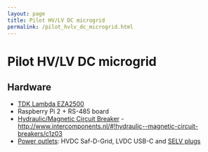 ```yaml
---
layout: page
title: Pilot HV/LV DC microgrid
permalink: /pilot_hvlv_dc_microgrid.html
---
```

# Pilot HV/LV DC microgrid
## Hardware
* [TDK Lambda EZA2500](http://www.us.tdk-lambda.com/lp/technical/eza-series.htm)
* Raspberry Pi 2 + RS-485 board
* [Hydraulic/Magnetic Circuit Breaker](http://www.carlingtech.com/hm-cb-cx-series) - http://www.intercomponents.nl/#!hydraulic--magnetic-circuit-breakers/c1z03
* [Power outlets](https://dcgrid.hackpad.com/eJxHFydwe6t): HVDC Saf-D-Grid, LVDC USB-C and [SELV plugs](https://en.wikipedia.org/wiki/DC_connector#IEC_60906-3:1994)
